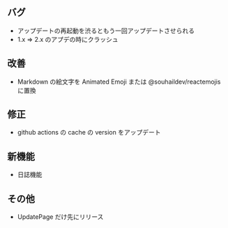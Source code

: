 ## バグ

-   アップデートの再起動を渋るともう一回アップデートさせられる
-   1.x => 2.x のアプデの時にクラッシュ

## 改善

-   Markdown の絵文字を Animated Emoji または @souhaildev/reactemojis に置換

## 修正

-   github actions の cache の version をアップデート

## 新機能

-   日誌機能

## その他

-   UpdatePage だけ先にリリース
